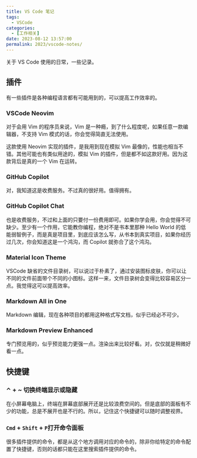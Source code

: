 ```yaml
---
title: VS Code 笔记
tags:
  - VSCode
categories:
  - [工作相关]
date: 2023-08-12 13:57:00
permalink: 2023/vscode-notes/
---
```

关于 VS Code 使用的日常，一些记录。

<!--more-->

## 插件

有一些插件是各种编程语言都有可能用到的，可以提高工作效率的。

### VSCode Neovim

对于会用 Vim 的程序员来说，Vim 是一种瘾，到了什么程度呢，如果任意一款编辑器，不支持 Vim 模式的话，你会觉得简直无法使用。

这款使用 Neovim 实现的插件，是我用到现在模拟 Vim 最像的，性能也相当不错。其他可能也有类似用途的，模拟 Vim 的插件，但是都不如这款好用。因为这款背后是真的一个 Vim 在运转。

### GitHub Copilot

对，我知道这是收费服务。不过真的很好用。值得拥有。

### GitHub Copilot Chat

也是收费服务，不过和上面的只要付一份费用即可。如果你学会用，你会觉得不可缺少。至少有一个作用，它能教你编程，绝对不是书本里那种 Hello World 的低能弱智例子，而是真是项目里，到底应该怎么写，从书本到真实项目，如果你经历过几次，你会知道这是一个鸿沟，而 Copilot 就弥合了这个鸿沟。
### Material Icon Theme

VSCode 缺省的文件目录树，可以说过于朴素了，通过安装图标皮肤，你可以让不同的文件前面带个不同的小图标。这样一来，文件目录树会变得比较容易区分一点。我觉得这可以提高效率。

### Markdown All in One

Markdown 编辑，现在各种项目的都用这种格式写文档，似乎已经必不可少。

### Markdown Preview Enhanced

专门预览用的，似乎预览能力更强一点。渲染出来比较好看。对，仅仅就是稍微好看一点。
## 快捷键

### ⌃ + ~ 切换终端显示或隐藏

在小屏幕电脑上，终端在屏幕底部展开还是比较浪费空间的。但是底部的面板有不少的功能，总是不展开也是不行的。所以，记住这个快捷键可以随时调整视界。

### `Cmd` + `Shift` + `P`打开命令面板

很多插件提供的命令，都是从这个地方调用对应的命令的，除非你给特定的命令配置了快捷键，否则的话都只能在这里搜索插件提供的命令。
